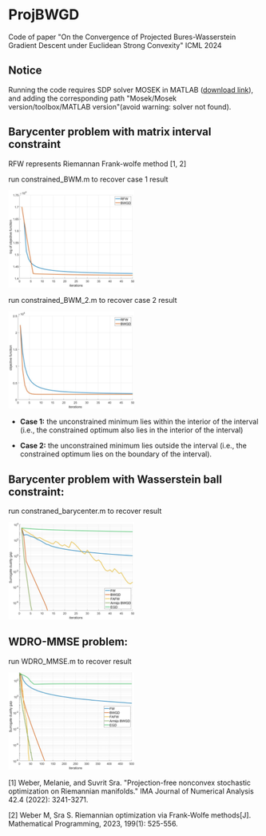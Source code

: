 # ProjBWGD

Code of paper "On the Convergence of Projected Bures-Wasserstein Gradient Descent under Euclidean Strong Convexity" ICML 2024

## Notice

Running the code requires SDP solver MOSEK in MATLAB (<a href="https://www.mosek.com/downloads/" title="超链接title">download link</a>),\
and adding the corresponding path "Mosek/Mosek version/toolbox/MATLAB version"(avoid warning: solver not found).

## Barycenter problem with matrix interval constraint
RFW represents Riemannan Frank-wolfe method [1, 2]

run constrained_BWM.m to recover case 1 result 

<img src="comparison_BWM.jpg" title="Case 1" width=50%>

run constrained_BWM_2.m to recover case 2 result

<img src="comparison_BWM_2.jpg" title="Case 2" width=50%>

* **Case 1:** the unconstrained minimum lies within the interior of the interval (i.e., the constrained optimum also lies in the interior of the interval)

* **Case 2:** the unconstrained minimum lies outside the interval (i.e., the constrained optimum lies on the boundary of the interval).

## Barycenter problem with Wasserstein ball constraint:

run constraned_barycenter.m to recover result

<img src="constrained_barycenter.jpg" title="constrained_barycenter" width=50%>

## WDRO-MMSE problem:

run WDRO_MMSE.m to recover result 

<img src="MMSE_convergence.jpg" title="WDRO_MMSE" width=50%>



[1] Weber, Melanie, and Suvrit Sra. "Projection-free nonconvex stochastic optimization on Riemannian manifolds." IMA Journal of Numerical Analysis 42.4 (2022): 3241-3271.

[2] Weber M, Sra S. Riemannian optimization via Frank-Wolfe methods[J]. Mathematical Programming, 2023, 199(1): 525-556.
